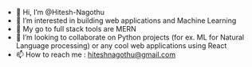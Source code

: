 - 👋 Hi, I’m @Hitesh-Nagothu
- 👀 I’m interested in building web applications and Machine Learning
- 🌱 My go to full stack tools are MERN
- 💞️ I’m looking to collaborate on Python projects (for ex. ML for Natural Language processing) or any cool web applications using React
- 📫 How to reach me : hiteshnagothu@gmail.com

<!---
Hitesh-Nagothu/Hitesh-Nagothu is a ✨ special ✨ repository because its `README.md` (this file) appears on your GitHub profile.
You can click the Preview link to take a look at your changes.
--->
